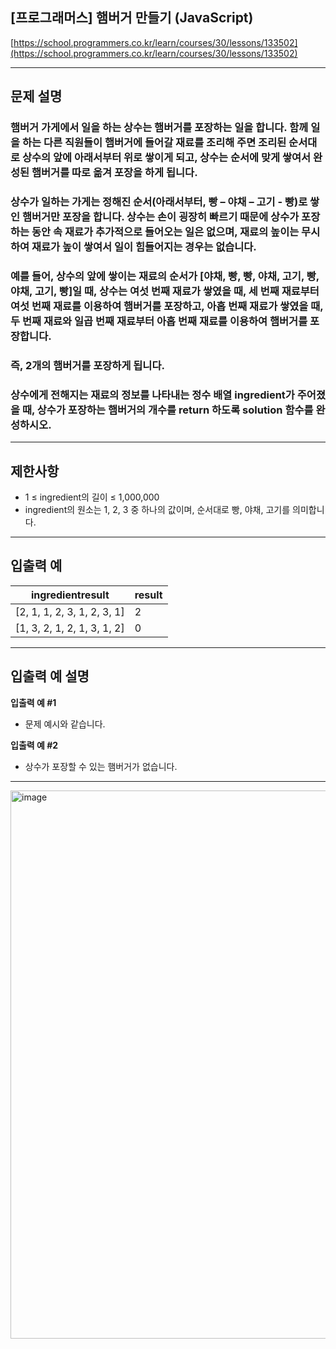 ## **\[프로그래머스\] 햄버거 만들기 (JavaScript)**
[https://school.programmers.co.kr/learn/courses/30/lessons/133502](https://school.programmers.co.kr/learn/courses/30/lessons/133502)

---

## 문제 설명
### 햄버거 가게에서 일을 하는 상수는 햄버거를 포장하는 일을 합니다. 함께 일을 하는 다른 직원들이 햄버거에 들어갈 재료를 조리해 주면 조리된 순서대로 상수의 앞에 아래서부터 위로 쌓이게 되고, 상수는 순서에 맞게 쌓여서 완성된 햄버거를 따로 옮겨 포장을 하게 됩니다. 
### 상수가 일하는 가게는 정해진 순서(아래서부터, 빵 – 야채 – 고기 - 빵)로 쌓인 햄버거만 포장을 합니다. 상수는 손이 굉장히 빠르기 때문에 상수가 포장하는 동안 속 재료가 추가적으로 들어오는 일은 없으며, 재료의 높이는 무시하여 재료가 높이 쌓여서 일이 힘들어지는 경우는 없습니다.
### 예를 들어, 상수의 앞에 쌓이는 재료의 순서가 [야채, 빵, 빵, 야채, 고기, 빵, 야채, 고기, 빵]일 때, 상수는 여섯 번째 재료가 쌓였을 때, 세 번째 재료부터 여섯 번째 재료를 이용하여 햄버거를 포장하고, 아홉 번째 재료가 쌓였을 때, 두 번째 재료와 일곱 번째 재료부터 아홉 번째 재료를 이용하여 햄버거를 포장합니다. 
### 즉, 2개의 햄버거를 포장하게 됩니다.
### 상수에게 전해지는 재료의 정보를 나타내는 정수 배열 ingredient가 주어졌을 때, 상수가 포장하는 햄버거의 개수를 return 하도록 solution 함수를 완성하시오.

---

## **제한사항**

-   1 ≤ ingredient의 길이 ≤ 1,000,000
-   ingredient의 원소는 1, 2, 3 중 하나의 값이며, 순서대로 빵, 야채, 고기를 의미합니다.

---

## **입출력 예**

| **ingredientresult** | **result** |
| --- | --- |
| \[2, 1, 1, 2, 3, 1, 2, 3, 1\] | 2 |
| \[1, 3, 2, 1, 2, 1, 3, 1, 2\] | 0 |

---

## **입출력 예 설명**

**입출력 예 #1**

-   문제 예시와 같습니다.

**입출력 예 #2**

-   상수가 포장할 수 있는 햄버거가 없습니다.

---

<img width="877" alt="image" src="https://user-images.githubusercontent.com/106604926/218261774-b972e672-18c6-4e0e-bf70-2dcddcfaaa0d.png">

